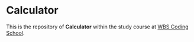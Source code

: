 # Calculator
This is the repository of **Calculator** within the study course at [WBS Coding School](https://www.wbscodingschool.com/).
